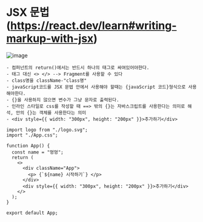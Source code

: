 # JSX 문법(https://react.dev/learn#writing-markup-with-jsx)

![image](https://github.com/gogoringhye/read/assets/145514996/3df52024-266d-490c-9643-27cc8a19e5eb)
```
- 컴퍼넌트의 return()에서는 반드시 하나의 태그로 싸여있어야한다.
- 태그 대신 <> </> --> Fragment를 사용할 수 있다
- class명을 className-"class명"
- javaScript코드를 JSX 문법 안에서 사용해야 할때는 {javaScript 코드}형식으로 사용해야한다.
- {}을 사용하지 않으면 변수가 그냥 문자로 출력된다.
- 인라인 스타일로 css를 작성할 때 ==> 밖의 {}는 자바스크립트를 사용한다는 의미로 해석, 안의 {}는 객체를 사용한다는 의미
- <div style={{ width: "300px", height: "200px" }}>추가하기</div>
```
```
import logo from "./logo.svg";
import "./App.css";

function App() {
  const name = "멍멍";
  return (
    <>
      <div className="App">
        <p> {`${name} 시작하기`} </p>
      </div>
      <div style={{ width: "300px", height: "200px" }}>추가하기</div>
    </>
  );
}

export default App;
```
